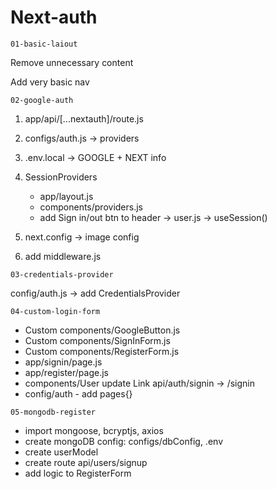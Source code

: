 # Next-auth

`01-basic-laiout`

Remove unnecessary content

Add very basic nav

`02-google-auth`

1. app/api/[...nextauth]/route.js
2. configs/auth.js -> providers
3. .env.local -> GOOGLE + NEXT info
4. SessionProviders

   - app/layout.js
   - components/providers.js
   - add Sign in/out btn to header -> user.js -> useSession()

5. next.config -> image config
6. add middleware.js

`03-credentials-provider`

config/auth.js -> add CredentialsProvider

`04-custom-login-form`

- Custom components/GoogleButton.js
- Custom components/SignInForm.js
- Custom components/RegisterForm.js
- app/signin/page.js
- app/register/page.js
- components/User update Link api/auth/signin -> /signin
- config/auth - add pages{}

`05-mongodb-register`

- import mongoose, bcryptjs, axios
- create mongoDB config: configs/dbConfig, .env
- create userModel
- create route api/users/signup
- add logic to RegisterForm
